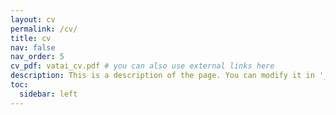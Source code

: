 ```yaml
---
layout: cv
permalink: /cv/
title: cv
nav: false
nav_order: 5
cv_pdf: vatai_cv.pdf # you can also use external links here
description: This is a description of the page. You can modify it in '_pages/cv.md'. You can also change or remove the top pdf download button.
toc:
  sidebar: left
---
```

